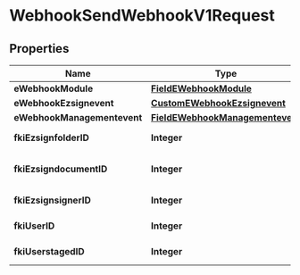 

# WebhookSendWebhookV1Request

## Properties

Name | Type | Description | Notes
------------ | ------------- | ------------- | -------------
**eWebhookModule** | [**FieldEWebhookModule**](FieldEWebhookModule.md) |  | 
**eWebhookEzsignevent** | [**CustomEWebhookEzsignevent**](CustomEWebhookEzsignevent.md) |  |  [optional]
**eWebhookManagementevent** | [**FieldEWebhookManagementevent**](FieldEWebhookManagementevent.md) |  |  [optional]
**fkiEzsignfolderID** | **Integer** | The unique ID of the Ezsignfolder |  [optional]
**fkiEzsigndocumentID** | **Integer** | The unique ID of the Ezsigndocument |  [optional]
**fkiEzsignsignerID** | **Integer** | The unique ID of the Ezsignsigner |  [optional]
**fkiUserID** | **Integer** | The unique ID of the User |  [optional]
**fkiUserstagedID** | **Integer** | The unique ID of the Userstaged |  [optional]




